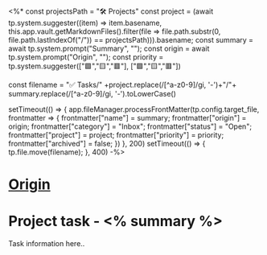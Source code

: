 <%* 
const projectsPath = "🛠️ Projects"
const project = (await tp.system.suggester((item) => item.basename, this.app.vault.getMarkdownFiles().filter(file => file.path.substr(0, file.path.lastIndexOf("/")) == projectsPath))).basename;
const summary = await tp.system.prompt("Summary", "");
const origin = await tp.system.prompt("Origin", "");
const priority =  tp.system.suggester(["🟩","🟨","🟥"], ["🟩","🟨","🟥"])

const filename = "✅ Tasks/" +project.replace(/[^a-z0-9]/gi, '-')+"/"+ summary.replace(/[^a-z0-9]/gi, '-').toLowerCase()

setTimeout(() => {
  app.fileManager.processFrontMatter(tp.config.target_file, frontmatter => {
  frontmatter["name"] = summary;
  frontmatter["origin"] = origin;
  frontmatter["category"] = "Inbox";
  frontmatter["status"] = "Open";
  frontmatter["project"] = project;
  frontmatter["priority"] = priority;
  frontmatter["archived"] = false;
  })
}, 200)
setTimeout(() => {
  tp.file.move(filename);
}, 400)
-%>
# [Origin](<% origin %>)

# Project task - <% summary %>

Task information here..
